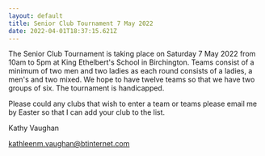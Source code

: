 ```yaml
---
layout: default
title: Senior Club Tournament 7 May 2022
date: 2022-04-01T18:37:15.621Z
---
```

The Senior  Club Tournament is taking place on Saturday 7 May 2022 from 10am to 5pm at King Ethelbert's School in Birchington.  Teams consist of a minimum of two men and two ladies as each round consists of a ladies, a men's and two mixed.  We hope to have twelve teams so that we have two groups of six.  The tournament is handicapped.

Please could any clubs that wish to enter a team or teams please email me by Easter so that I can add your club to the list.

Kathy Vaughan  

kathleenm.vaughan@btinternet.com